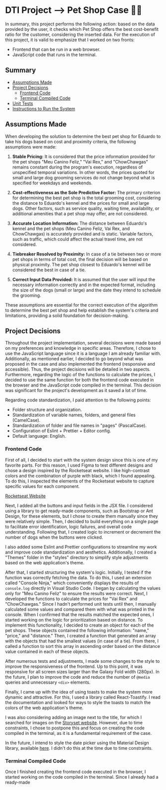 # DTI Project --> Pet Shop Case 🐶🐾

In summary, this project performs the following action: based on the data provided by the user, it checks which Pet Shop offers the best cost-benefit ratio for the customer, considering the inserted data. For the execution of this project, it is valid to emphasize that I worked on two fronts:

- Frontend that can be run in a web browser.
- JavaScript code that runs in the terminal.

## Summary
- [Assumptions Made](#assumptions-made)
- [Project Decisions](#project-decisions)
  - [Frontend Code](#frontend-code)
  - [Terminal Compiled Code](#terminal-compiled-code)
- [Unit Tests](#unit-tests)
- [Instructions to Run the System](#instructions-to-run-the-system)

## Assumptions Made

When developing the solution to determine the best pet shop for Eduardo to take his dogs based on cost and proximity criteria, the following assumptions were made:

1. **Stable Pricing:** It is considered that the price information provided for the pet shops "Meu Canino Feliz," "Vai Rex," and "ChowChawgas" remains constant during the program's execution, regardless of unspecified temporal variations. In other words, the prices quoted for small and large dog grooming services do not change beyond what is specified for weekdays and weekends.

2. **Cost-effectiveness as the Sole Predictive Factor:** The primary criterion for determining the best pet shop is the total grooming cost, considering the distance to Eduardo's kennel and the prices for small and large dogs. Other factors, such as service quality, waiting time, availability, or additional amenities that a pet shop may offer, are not considered.

3. **Accurate Location Information:** The distance between Eduardo's kennel and the pet shops (Meu Canino Feliz, Vai Rex, and ChowChawgas) is accurately provided and is static. Variable factors, such as traffic, which could affect the actual travel time, are not considered.

4. **Tiebreaker Resolved by Proximity:** In case of a tie between two or more pet shops in terms of total cost, the final decision will be based on physical proximity. The pet shop closest to Eduardo's kennel will be considered the best in case of a tie.

5. **Correct Input Data Provided:** It is assumed that the user will input the necessary information correctly and in the expected format, including the size of the dogs (small or large) and the date they intend to schedule the grooming.

These assumptions are essential for the correct execution of the algorithm to determine the best pet shop and help establish the system's criteria and limitations, providing a solid foundation for decision-making.

## Project Decisions

Throughout the project implementation, several decisions were made based on my preferences and knowledge in specific areas. Therefore, I chose to use the JavaScript language since it is a language I am already familiar with. Additionally, as mentioned earlier, I decided to go beyond what was proposed in the case and also implemented the frontend (responsive and accessible). Thus, the project decisions will be detailed in two aspects. Furthermore, regarding the logic of the functions to calculate the prices, I decided to use the same function for both the frontend code executed in the browser and the JavaScript code compiled in the terminal. This decision was significant for the project's development as it saved a lot of time.

Regarding code standardization, I paid attention to the following points:

- Folder structure and organization.
- Standardization of variable names, folders, and general files (CamelCase).
- Standardization of folder and file names in "pages" (PascalCase).
- Configuration of Eslint + Prettier + Editor config.
- Default language: English.

### Frontend Code

First of all, I decided to start with the system design since this is one of my favorite parts. For this reason, I used Figma to test different designs and chose a design inspired by the Rocketseat website. I like high-contrast colors and the combination of purple with black, which I found appealing. To do this, I inspected the elements of the Rocketseat website to capture specific values for each component.

[Rocketseat Website](https://www.rocketseat.com.br/)

Next, I added all the buttons and input fields in the JSX file. I considered using a library to get ready-made components, such as Bootstrap or Ant Design, for these elements, but I chose to create them manually since they were relatively simple. Then, I decided to build everything on a single page to facilitate error identification, logic failures, and overall code understanding. Following that, I created logic to increment or decrement the number of dogs when the buttons were clicked.

I also added some Eslint and Prettier configurations to streamline my work and improve code standardization and aesthetics. Additionally, I created a "Themes" folder in the "styles" directory to simplify style adjustments based on the web application's theme.

After that, I started structuring the system's logic. Initially, I tested if the function was correctly fetching the data. To do this, I used an extension called "Console Ninja," which conveniently displays the results of `console.log` directly in Visual Studio Code. I began by calculating the values only for "Meu Canino Feliz" to ensure the results were correct. Next, I developed the functions to calculate the prices for "Vai Rex" and "ChowChawgas." Since I hadn't performed unit tests until then, I manually calculated some values and compared them with what was printed in the console. When I confirmed that the results matched the expected ones, I started working on the logic for prioritization based on distance. To implement this functionality, I decided to create an object for each of the pet shops. These objects contained the following information: "name," "price," and "distance." Then, I created a function that generated an array with the objects that had the smallest values (in case of a tie). From there, I called a function to sort this array in ascending order based on the distance value contained in each of these objects.

After numerous tests and adjustments, I made some changes to the style to improve the responsiveness of the frontend. Up to this point, it was responsive for all screen sizes larger than the Galaxy Fold width (280px). In the future, I plan to improve the code and reduce the number of `@media` queries and unnecessary `<div>` elements.

Finally, I came up with the idea of using toasts to make the system more dynamic and attractive. For this, I used a library called React-Toastify. I read the documentation and looked for ways to style the toasts to match the colors of the web application's theme.

I was also considering adding an image next to the title, for which I searched for images on the [Storyset website](https://storyset.com/dog). However, due to time constraints, I chose to postpone this and focus on creating the code compiled in the terminal, as it is a fundamental requirement of the case.

In the future, I intend to style the date picker using the Material Design library, available [here](https://m3.material.io/components/date-pickers/specs). I didn't do this at the time due to time constraints.

### Terminal Compiled Code

Once I finished creating the frontend code executed in the browser, I started working on the code compiled in the terminal. Since I already had a ready-made
